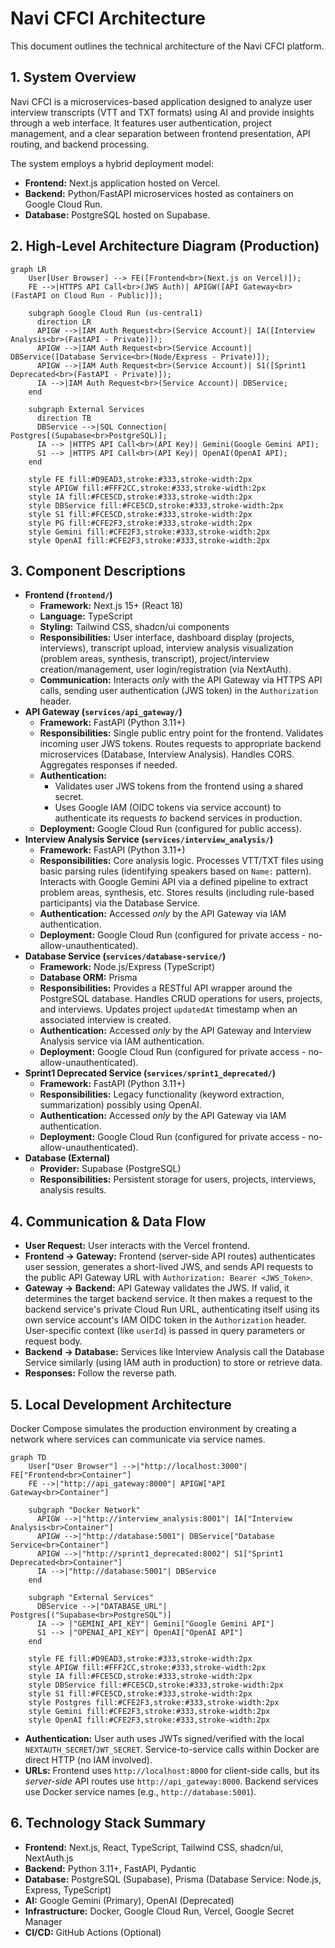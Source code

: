 # Navi CFCI Architecture

This document outlines the technical architecture of the Navi CFCI platform.

## 1. System Overview

Navi CFCI is a microservices-based application designed to analyze user interview transcripts (VTT and TXT formats) using AI and provide insights through a web interface. It features user authentication, project management, and a clear separation between frontend presentation, API routing, and backend processing.

The system employs a hybrid deployment model:
*   **Frontend:** Next.js application hosted on Vercel.
*   **Backend:** Python/FastAPI microservices hosted as containers on Google Cloud Run.
*   **Database:** PostgreSQL hosted on Supabase.

## 2. High-Level Architecture Diagram (Production)

```mermaid
graph LR
    User[User Browser] --> FE([Frontend<br>(Next.js on Vercel)]);
    FE -->|HTTPS API Call<br>(JWS Auth)| APIGW([API Gateway<br>(FastAPI on Cloud Run - Public)]);
    
    subgraph Google Cloud Run (us-central1)
      direction LR
      APIGW -->|IAM Auth Request<br>(Service Account)| IA([Interview Analysis<br>(FastAPI - Private)]);
      APIGW -->|IAM Auth Request<br>(Service Account)| DBService([Database Service<br>(Node/Express - Private)]);
      APIGW -->|IAM Auth Request<br>(Service Account)| S1([Sprint1 Deprecated<br>(FastAPI - Private)]);
      IA -->|IAM Auth Request<br>(Service Account)| DBService;
    end

    subgraph External Services
      direction TB
      DBService -->|SQL Connection| Postgres[(Supabase<br>PostgreSQL)];
      IA --> |HTTPS API Call<br>(API Key)| Gemini(Google Gemini API);
      S1 --> |HTTPS API Call<br>(API Key)| OpenAI(OpenAI API);
    end

    style FE fill:#D9EAD3,stroke:#333,stroke-width:2px
    style APIGW fill:#FFF2CC,stroke:#333,stroke-width:2px
    style IA fill:#FCE5CD,stroke:#333,stroke-width:2px
    style DBService fill:#FCE5CD,stroke:#333,stroke-width:2px
    style S1 fill:#FCE5CD,stroke:#333,stroke-width:2px
    style PG fill:#CFE2F3,stroke:#333,stroke-width:2px
    style Gemini fill:#CFE2F3,stroke:#333,stroke-width:2px
    style OpenAI fill:#CFE2F3,stroke:#333,stroke-width:2px

```

## 3. Component Descriptions

*   **Frontend (`frontend/`)**
    *   **Framework:** Next.js 15+ (React 18)
    *   **Language:** TypeScript
    *   **Styling:** Tailwind CSS, shadcn/ui components
    *   **Responsibilities:** User interface, dashboard display (projects, interviews), transcript upload, interview analysis visualization (problem areas, synthesis, transcript), project/interview creation/management, user login/registration (via NextAuth).
    *   **Communication:** Interacts *only* with the API Gateway via HTTPS API calls, sending user authentication (JWS token) in the `Authorization` header.
*   **API Gateway (`services/api_gateway/`)**
    *   **Framework:** FastAPI (Python 3.11+)
    *   **Responsibilities:** Single public entry point for the frontend. Validates incoming user JWS tokens. Routes requests to appropriate backend microservices (Database, Interview Analysis). Handles CORS. Aggregates responses if needed.
    *   **Authentication:**
        *   Validates user JWS tokens from the frontend using a shared secret.
        *   Uses Google IAM (OIDC tokens via service account) to authenticate its requests *to* backend services in production.
    *   **Deployment:** Google Cloud Run (configured for public access).
*   **Interview Analysis Service (`services/interview_analysis/`)**
    *   **Framework:** FastAPI (Python 3.11+)
    *   **Responsibilities:** Core analysis logic. Processes VTT/TXT files using basic parsing rules (identifying speakers based on `Name:` pattern). Interacts with Google Gemini API via a defined pipeline to extract problem areas, synthesis, etc. Stores results (including rule-based participants) via the Database Service.
    *   **Authentication:** Accessed *only* by the API Gateway via IAM authentication.
    *   **Deployment:** Google Cloud Run (configured for private access - no-allow-unauthenticated).
*   **Database Service (`services/database-service/`)**
    *   **Framework:** Node.js/Express (TypeScript)
    *   **Database ORM:** Prisma
    *   **Responsibilities:** Provides a RESTful API wrapper around the PostgreSQL database. Handles CRUD operations for users, projects, and interviews. Updates project `updatedAt` timestamp when an associated interview is created.
    *   **Authentication:** Accessed *only* by the API Gateway and Interview Analysis service via IAM authentication.
    *   **Deployment:** Google Cloud Run (configured for private access - no-allow-unauthenticated).
*   **Sprint1 Deprecated Service (`services/sprint1_deprecated/`)**
    *   **Framework:** FastAPI (Python 3.11+)
    *   **Responsibilities:** Legacy functionality (keyword extraction, summarization) possibly using OpenAI.
    *   **Authentication:** Accessed *only* by the API Gateway via IAM authentication.
    *   **Deployment:** Google Cloud Run (configured for private access - no-allow-unauthenticated).
*   **Database (External)**
    *   **Provider:** Supabase (PostgreSQL)
    *   **Responsibilities:** Persistent storage for users, projects, interviews, analysis results.

## 4. Communication & Data Flow

*   **User Request:** User interacts with the Vercel frontend.
*   **Frontend -> Gateway:** Frontend (server-side API routes) authenticates user session, generates a short-lived JWS, and sends API requests to the public API Gateway URL with `Authorization: Bearer <JWS_Token>`.
*   **Gateway -> Backend:** API Gateway validates the JWS. If valid, it determines the target backend service. It then makes a request to the backend service's private Cloud Run URL, authenticating itself using its own service account's IAM OIDC token in the `Authorization` header. User-specific context (like `userId`) is passed in query parameters or request body.
*   **Backend -> Database:** Services like Interview Analysis call the Database Service similarly (using IAM auth in production) to store or retrieve data.
*   **Responses:** Follow the reverse path.

## 5. Local Development Architecture

Docker Compose simulates the production environment by creating a network where services can communicate via service names.

```mermaid
graph TD
    User["User Browser"] -->|"http://localhost:3000"| FE["Frontend<br>Container"]
    FE -->|"http://api_gateway:8000"| APIGW["API Gateway<br>Container"]
    
    subgraph "Docker Network"
      APIGW -->|"http://interview_analysis:8001"| IA["Interview Analysis<br>Container"]
      APIGW -->|"http://database:5001"| DBService["Database Service<br>Container"]
      APIGW -->|"http://sprint1_deprecated:8002"| S1["Sprint1 Deprecated<br>Container"]
      IA -->|"http://database:5001"| DBService
    end

    subgraph "External Services"
      DBService -->|"DATABASE_URL"| Postgres[("Supabase<br>PostgreSQL")]
      IA --> |"GEMINI_API_KEY"| Gemini["Google Gemini API"]
      S1 --> |"OPENAI_API_KEY"| OpenAI["OpenAI API"]
    end

    style FE fill:#D9EAD3,stroke:#333,stroke-width:2px
    style APIGW fill:#FFF2CC,stroke:#333,stroke-width:2px
    style IA fill:#FCE5CD,stroke:#333,stroke-width:2px
    style DBService fill:#FCE5CD,stroke:#333,stroke-width:2px
    style S1 fill:#FCE5CD,stroke:#333,stroke-width:2px
    style Postgres fill:#CFE2F3,stroke:#333,stroke-width:2px
    style Gemini fill:#CFE2F3,stroke:#333,stroke-width:2px
    style OpenAI fill:#CFE2F3,stroke:#333,stroke-width:2px
```

*   **Authentication:** User auth uses JWTs signed/verified with the local `NEXTAUTH_SECRET`/`JWT_SECRET`. Service-to-service calls within Docker are direct HTTP (no IAM involved).
*   **URLs:** Frontend uses `http://localhost:8000` for client-side calls, but its *server-side* API routes use `http://api_gateway:8000`. Backend services use Docker service names (e.g., `http://database:5001`).

## 6. Technology Stack Summary

*   **Frontend:** Next.js, React, TypeScript, Tailwind CSS, shadcn/ui, NextAuth.js
*   **Backend:** Python 3.11+, FastAPI, Pydantic
*   **Database:** PostgreSQL (Supabase), Prisma (Database Service: Node.js, Express, TypeScript)
*   **AI:** Google Gemini (Primary), OpenAI (Deprecated)
*   **Infrastructure:** Docker, Google Cloud Run, Vercel, Google Secret Manager
*   **CI/CD:** GitHub Actions (Optional) 